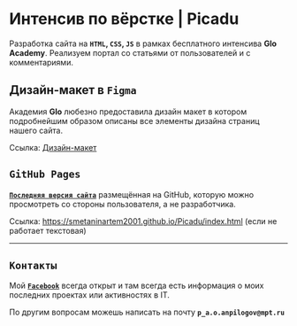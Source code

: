 # Интенсив по вёрстке | Picadu
Разработка сайта на **`HTML`, `CSS`, `JS`** в рамках бесплатного интенсива **Glo Academy**.
Реализуем портал со статьями от пользователей и с комментариями.

## Дизайн-макет в `Figma`
Академия **Glo** любезно предоставила дизайн макет в котором подробнейшим образом описаны все элементы дизайна страниц нашего сайта.

Ссылка: [Дизайн-макет](https://www.figma.com/file/inz2zdmJLAwM7HXqPf25F4/Pikadu)

## `GitHub Pages`

[**`Последняя версия сайта`**](https://smetaninartem2001.github.io/Picadu/index.html) размещённая на GitHub, которую можно просмотреть со стороны пользователя, а не разработчика.

Ссылка: https://smetaninartem2001.github.io/Picadu/index.html (если не работает текстовая)

____
## `Контакты`

Мой [**`Facebook`**](https://www.facebook.com/profile.php?id=100056203089338) всегда открыт и там всегда есть информация о моих последних проектах или активностях в IT.

По другим вопросам можешь написать на почту **`p_a.o.anpilogov@mpt.ru`**
